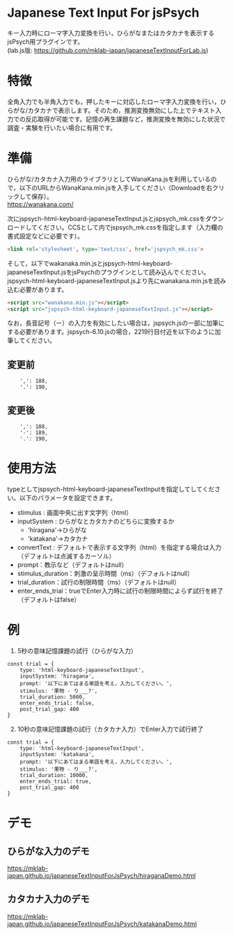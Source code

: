 # Japanese Text Input For jsPsych
キー入力時にローマ字入力変換を行い，ひらがなまたはカタカナを表示するjsPsych用プラグインです。    
(lab.js版: https://github.com/mklab-japan/japaneseTextInputForLab.js)

# 特徴
全角入力でも半角入力でも，押したキーに対応したローマ字入力変換を行い，ひらがな/カタカナで表示します。そのため，推測変換無効にした上でテキスト入力での反応取得が可能です。記憶の再生課題など，推測変換を無効にした状況で調査・実験を行いたい場合に有用です。

# 準備
ひらがな/カタカナ入力用のライブラリとしてWanaKana.jsを利用しているので，以下のURLからWanaKana.min.jsを入手してください（Downloadを右クリックして保存）。    
https://wanakana.com/    

次にjspsych-html-keyboard-japaneseTextInput.jsとjspsych_mk.cssをダウンロードしてください。CCSとして<head></head>内でjspsych_mk.cssを指定します（入力欄の書式設定などに必要です）。
``` html
<link rel='stylesheet', type='text/css', href='jspsych_mk.css'>
```

そして，<body>以下でwakanaka.min.jsとjspsych-html-keyboard-japaneseTextInput.jsをjsPsychのプラグインとして読み込んでください。jspsych-html-keyboard-japaneseTextInput.jsより先にwanakana.min.jsを読み込む必要があります。

``` html
<script src="wanakana.min.js"></script>
<script src="jspsych-html-keyboard-japaneseTextInput.js"></script>
```

なお，長音記号（ー）の入力を有効にしたい場合は，jspsych.jsの一部に加筆にする必要があります。jspsych-6.10.jsの場合，2219行目付近を以下のように加筆してください。

## 変更前
``` 
    ',': 188,
    '.': 190,
```

## 変更後
```
    ',': 188,
    '-': 189,
    '.': 190,
```

# 使用方法
typeとしてjspsych-html-keyboard-japaneseTextInputを指定してしてください。以下のパラメータを設定できます。

 * stimulus : 画面中央に出す文字列（html）
 * inputSystem : ひらがなとカタカナのどちらに変換するか
    * 'hiragana'→ひらがな
    * 'katakana'→カタカナ
* convertText : デフォルトで表示する文字列（html）を指定する場合は入力（デフォルトは点滅するカーソル）
* prompt：教示など（デフォルトはnull）
* stimulus_duration：刺激の呈示時間（ms）（デフォルトはnull）
* trial_duration：試行の制限時間（ms）（デフォルトはnull）
* enter_ends_trial：trueでEnter入力時に試行の制限時間によらず試行を終了（デフォルトはfalse）

# 例
1. 5秒の意味記憶課題の試行（ひらがな入力）
```
const trial = {
    type: 'html-keyboard-japaneseTextInput',
    inputSystem: 'hiragana',
    prompt: '以下にあてはまる単語を考え，入力してください。',
    stimulus: '果物 - り___?',
    trial_duration: 5000,
    enter_ends_trial: false,
    post_trial_gap: 400
}
```

2. 10秒の意味記憶課題の試行（カタカナ入力）でEnter入力で試行終了
```
const trial = {
    type: 'html-keyboard-japaneseTextInput',
    inputSystem: 'katakana',
    prompt: '以下にあてはまる単語を考え，入力してください。',
    stimulus: '果物 - り___?',
    trial_duration: 10000,
    enter_ends_trial: true,
    post_trial_gap: 400
}
```

# デモ
## ひらがな入力のデモ
https://mklab-japan.github.io/japaneseTextInputForJsPsych/hiraganaDemo.html

## カタカナ入力のデモ
https://mklab-japan.github.io/japaneseTextInputForJsPsych/katakanaDemo.html